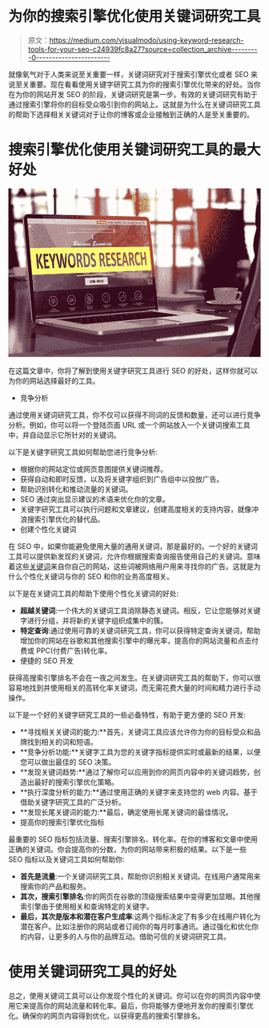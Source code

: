 # 为你的搜索引擎优化使用关键词研究工具

> 原文：<https://medium.com/visualmodo/using-keyword-research-tools-for-your-seo-c24939fc8a27?source=collection_archive---------0----------------------->

就像氧气对于人类来说至关重要一样，关键词研究对于搜索引擎优化或者 SEO 来说至关重要。现在看看使用关键字研究工具为你的搜索引擎优化带来的好处。当你在为你的网站开发 SEO 的阶段，关键词研究是第一步。有效的关键词研究有助于通过搜索引擎将你的目标受众吸引到你的网站上。这就是为什么在关键词研究工具的帮助下选择相关关键词对于让你的博客或企业接触到正确的人是至关重要的。

# 搜索引擎优化使用关键词研究工具的最大好处

![](img/8fc09a074df0a1a101c83ba8fa25ee76.png)

在这篇文章中，你将了解到使用关键字研究工具进行 SEO 的好处，这样你就可以为你的网站选择最好的工具。

*   竞争分析

通过使用关键词研究工具，你不仅可以获得不同词的反馈和数量，还可以进行竞争分析。例如，你可以将一个登陆页面 URL 或一个网站放入一个关键词搜索工具中，并自动显示它所针对的关键词。

以下是关键字研究工具如何帮助您进行竞争分析:

*   根据你的网站定位或网页意图提供关键词推荐。
*   获得自动和即时反馈，以及将关键字组织到广告组中以投放广告。
*   帮助识别转化和推动流量的关键词。
*   SEO 通过突出显示建议的术语来优化你的文章。
*   关键字研究工具可以执行问题和文章建议，创建高度相关的支持内容，就像冲浪搜索引擎优化的替代品。
*   创建个性化关键词

在 SEO 中，如果你能避免使用大量的通用关键词，那是最好的。一个好的关键词工具可以提供新发现的关键词，允许你根据搜索查询报告使用自己的关键词。意味着这些[关键词](https://visualmodo.com/how-to-find-organize-and-strategically-apply-keywords/)来自你自己的网站，这些词被网络用户用来寻找你的广告。这就是为什么个性化关键词与你的 SEO 和你的业务高度相关。

以下是在关键词工具的帮助下使用个性化关键词的好处:

*   **超越关键词**:一个伟大的关键词工具消除静态关键词。相反，它让您能够对关键字进行分组，并将新的关键字组织成集中的簇。
*   **特定查询**:通过使用可靠的关键词研究工具，你可以获得特定查询关键词，帮助增加你的网站在谷歌和其他搜索引擎中的曝光率，提高你的网站流量和点击付费或 PPC(付费广告)转化率。
*   便捷的 SEO 开发

获得高搜索引擎排名不会在一夜之间发生。在关键词研究工具的帮助下，你可以很容易地找到并使用相关的高转化率关键词，而无需花费大量的时间和精力进行手动操作。

以下是一个好的关键字研究工具的一些必备特性，有助于更方便的 SEO 开发:

*   **寻找相关关键词的能力:**首先，关键词工具应该允许你为你的目标受众和品牌找到相关的词和短语。
*   **竞争分析功能:**关键字工具为您的关键字指标提供实时或最新的结果，以便您可以做出最佳的 SEO 决策。
*   **发现关键词趋势:**通过了解你可以应用到你的网页内容中的关键词趋势，创造出最好的搜索引擎优化策略。
*   **执行深度分析的能力:**通过使用正确的关键字来支持您的 web 内容。基于借助关键字研究工具的广泛分析。
*   **发现长尾关键词的能力:**最后，确定使用长尾关键词的最佳情况。
*   提高你的搜索引擎优化指标

最重要的 SEO 指标包括流量、搜索引擎排名、转化率。在你的博客和文章中使用正确的关键词。你会提高你的分数，为你的网站带来积极的结果。以下是一些 SEO 指标以及关键词工具如何帮助你:

*   **首先是流量**:一个关键词研究工具，帮助你识别相关关键词。在线用户通常用来搜索你的产品和服务。
*   **其次，搜索引擎排名**:你的网页在谷歌的顶级搜索结果中变得更加显眼。其他搜索引擎由于使用相关和查询特定的关键字。
*   **最后，其次是版本和潜在客户生成率**:这两个指标决定了有多少在线用户转化为潜在客户。比如注册你的网站或者订阅你的每月时事通讯。通过强化和优化你的内容，让更多的人与你的品牌互动。借助可信的关键词研究工具。

# 使用关键词研究工具的好处

总之，使用关键词工具可以让你发现个性化的关键词。你可以在你的网页内容中使用它来提高你的网站流量和转化率。最后，你将能够方便地开发你的搜索引擎优化。确保你的网页内容得到优化，以获得更高的搜索引擎排名。